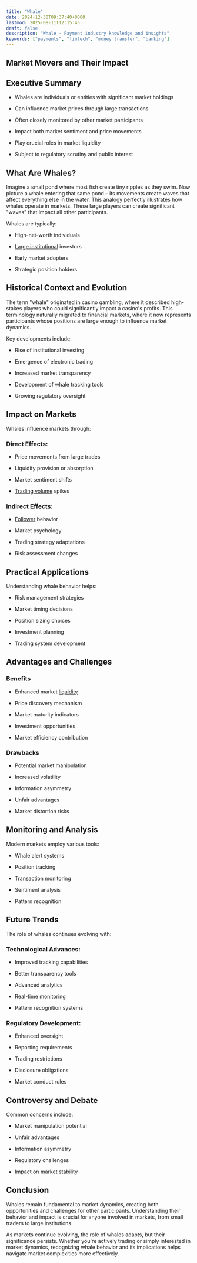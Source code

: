 ```yaml
---
title: "Whale"
date: 2024-12-30T09:37:40+0000
lastmod: 2025-08-11T12:15:45
draft: false
description: "Whale - Payment industry knowledge and insights"
keywords: ["payments", "fintech", "money transfer", "banking"]
---
```


## Market Movers and Their Impact

## Executive Summary

- Whales are individuals or entities with significant market holdings

- Can influence market prices through large transactions

- Often closely monitored by other market participants

- Impact both market sentiment and price movements

- Play crucial roles in market liquidity

- Subject to regulatory scrutiny and public interest

## What Are Whales?

Imagine a small pond where most fish create tiny ripples as they swim. Now picture a whale entering that same pond – its movements create waves that affect everything else in the water. This analogy perfectly illustrates how whales operate in markets. These large players can create significant "waves" that impact all other participants.

Whales are typically:

- High-net-worth individuals

- [Large institutional](https://faisalkhanllc.xyz/resources/payments-wiki/l/liquidity-provider/) investors

- Early market adopters

- Strategic position holders

## Historical Context and Evolution

The term "whale" originated in casino gambling, where it described high-stakes players who could significantly impact a casino's profits. This terminology naturally migrated to financial markets, where it now represents participants whose positions are large enough to influence market dynamics.

Key developments include:

- Rise of institutional investing

- Emergence of electronic trading

- Increased market transparency

- Development of whale tracking tools

- Growing regulatory oversight

## Impact on Markets

Whales influence markets through:

### Direct Effects:

- Price movements from large trades

- Liquidity provision or absorption

- Market sentiment shifts

- [Trading volume](https://faisalkhanllc.xyz/resources/payments-wiki/m/market-maker/) spikes

### Indirect Effects:

- [Follower](https://faisalkhanllc.xyz/resources/payments-wiki/c/copy-trader/) behavior

- Market psychology

- Trading strategy adaptations

- Risk assessment changes

## Practical Applications

Understanding whale behavior helps:

- Risk management strategies

- Market timing decisions

- Position sizing choices

- Investment planning

- Trading system development

## Advantages and Challenges

### Benefits

- Enhanced market [liquidity](https://faisalkhanllc.xyz/resources/payments-wiki/l/liquidity/)

- Price discovery mechanism

- Market maturity indicators

- Investment opportunities

- Market efficiency contribution

### Drawbacks

- Potential market manipulation

- Increased volatility

- Information asymmetry

- Unfair advantages

- Market distortion risks

## Monitoring and Analysis

Modern markets employ various tools:

- Whale alert systems

- Position tracking

- Transaction monitoring

- Sentiment analysis

- Pattern recognition

## Future Trends

The role of whales continues evolving with:

### Technological Advances:

- Improved tracking capabilities

- Better transparency tools

- Advanced analytics

- Real-time monitoring

- Pattern recognition systems

### Regulatory Development:

- Enhanced oversight

- Reporting requirements

- Trading restrictions

- Disclosure obligations

- Market conduct rules

## Controversy and Debate

Common concerns include:

- Market manipulation potential

- Unfair advantages

- Information asymmetry

- Regulatory challenges

- Impact on market stability

## Conclusion

Whales remain fundamental to market dynamics, creating both opportunities and challenges for other participants. Understanding their behavior and impact is crucial for anyone involved in markets, from small traders to large institutions.

As markets continue evolving, the role of whales adapts, but their significance persists. Whether you're actively trading or simply interested in market dynamics, recognizing whale behavior and its implications helps navigate market complexities more effectively.